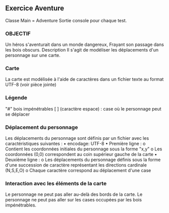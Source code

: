 ## Exercice Aventure

Classe Main = Adventure 
Sortie console pour chaque test.

### OBJECTIF
 
Un héros s'aventurait dans un monde dangereux, 
Frayant son passage dans les bois obscurs.
Description
Il s'agit de modéliser les déplacements d'un personnage sur une carte.
 
### Carte
La carte est modélisée à l'aide de caractères dans un fichier texte au format UTF-8 (voir pièce jointe)
 
 
### Légende
"#" bois impénétrables
[ ] (caractère espace) : case où le personnage peut se déplacer
 
### Déplacement du personnage
Les déplacements du personnage sont définis par un fichier avec les caractéristiques suivantes :
•	encodage: UTF-8
•	Première ligne :
o	Contient les coordonnées initiales du personnage sous la forme "x,y"
o	Les coordonnées (0,0) correspondent au coin supérieur gauche de la carte 
•	Deuxième ligne :
o	Les déplacements du personnage définis sous la forme d'une succession de caractère représentant les directions cardinale (N,S,E,O)
o	Chaque caractère correspond au déplacement d'une case

### Interaction avec les éléments de la carte
Le personnage ne peut pas aller au-delà des bords de la carte.
Le personnage ne peut pas aller sur les cases occupées par les bois impénétrables.
